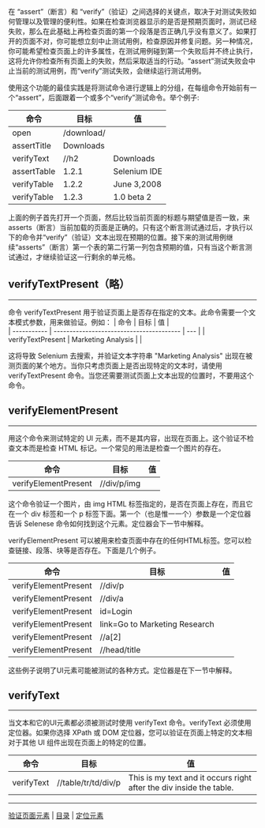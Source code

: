 在 “assert”（断言）和 “verify”（验证）之间选择的关键点，取决于对测试失败如何管理以及管理的便利性。如果在检查浏览器显示的是否是预期页面时，测试已经失败，那么在此基础上再检查页面的第一个段落是否正确几乎没有意义了。如果打开的页面不对，你可能想立刻中止测试用例，检查原因并修复问题。另一种情况，你可能希望检查页面上的许多属性，在测试用例碰到第一个失败后并不终止执行，这将允许你检查所有页面上的失败，然后采取适当的行动。“assert”测试失败会中止当前的测试用例，而“verify”测试失败，会继续运行测试用例。 

使用这个功能的最佳实践是将测试命令进行逻辑上的分组，在每组命令开始前有一个“assert”，后面跟着一个或多个“verify”测试命令。举个例子:

|  命令                       |                 目标                                                            |   值  |    
| ----------- | ---------------------------------------- | --- |
| open        | /download/ |     |     
| assertTitle | Downloads  |     |   
| verifyText  | //h2       |  Downloads      |     
| assertTable | 1.2.1      |  Selenium IDE   |   
| verifyTable | 1.2.2      |  June 3,2008    |     
| verifyTable | 1.2.3      |  1.0 beta 2     |   

上面的例子首先打开一个页面，然后比较当前页面的标题与期望值是否一致，来 asserts（断言）当前加载的页面是正确的。只有这个断言测试通过后，才执行以下的命令并“verify”（验证）文本出现在预期的位置。接下来的测试用例继续“asserts”（断言）第一个表的第二行第一列包含预期的值，只有当这个断言测试通过，才继续验证这一行剩余的单元格。

## verifyTextPresent（略）

---
命令 verifyTextPresent 用于验证页面上是否存在指定的文本。此命令需要一个文本模式参数，用来做验证。例如：
|  命令                       |                 目标                                                            |   值  |    
| ----------- | ---------------------------------------- | --- |
| verifyTextPresent   | Marketing Analysis |     | 

这将导致 Selenium 去搜索，并验证文本字符串 "Marketing Analysis" 出现在被测页面的某个地方。当你只考虑页面上是否出现特定的文本时，请使用 verifyTextPresent 命令。当您还需要测试页面上文本出现的位置时，不要用这个命令。

## verifyElementPresent

---
用这个命令来测试特定的 UI 元素，而不是其内容，出现在页面上。这个验证不检查文本而是检查 HTML 标记。一个常见的用法是检查一个图片的存在。

|  命令                       |                 目标                                                            |   值  |    
| ----------- | ---------------------------------------- | --- |
| verifyElementPresent   | //div/p/img |     |   

这个命令验证一个图片，由 img HTML 标签指定的，是否在页面上存在，而且它在一个 div 标签和一个 p 标签下面。第一个（也是惟一一个）参数是一个定位器告诉 Selenese 命令如何找到这个元素。定位器会下一节中解释。

verifyElementPresent 可以被用来检查页面中存在的任何HTML标签。您可以检查链接、段落、块等是否存在。下面是几个例子。

|  命令                       |                 目标                                                            |   值  |    
| ----------- | ---------------------------------------- | --- |
| verifyElementPresent | //div/p       |     |     
| verifyElementPresent | //div/a       |     |   
| verifyElementPresent | id=Login      |     |     
| verifyElementPresent | link=Go to Marketing Research      |   |   
| verifyElementPresent | //a[2]        |     |     
| verifyElementPresent | //head/title  |     |  

这些例子说明了UI元素可能被测试的各种方式。定位器是在下一节中解释。

## verifyText

---
当文本和它的UI元素都必须被测试时使用 verifyText 命令。verifyText 必须使用定位器。如果你选择 XPath 或 DOM 定位器，您可以验证在页面上特定的文本相对于其他 UI 组件出现在页面上的特定的位置。

|  命令                       |                 目标                                                            |   值  |    
| ----------- | ---------------------------------------- | --- |
| verifyText   | //table/tr/td/div/p | This is my text and it occurs right after the div inside the table.    |   

---
[验证页面元素](Verify.md) | [目录](README.md) | [定位元素](Locating.md)
